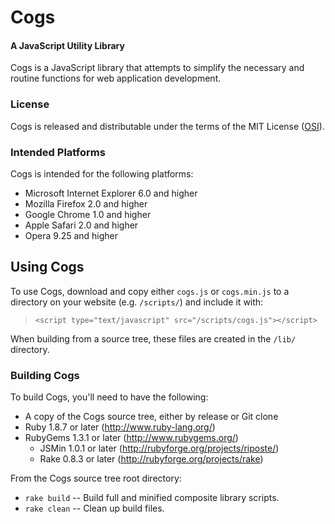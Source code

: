 # Cogs
#### A JavaScript Utility Library

Cogs is a JavaScript library that attempts to simplify the necessary and routine
functions for web application development.

### License

Cogs is released and distributable under the terms of the MIT License
([OSI](http://www.opensource.org/licenses/mit-license.php)).

### Intended Platforms

Cogs is intended for the following platforms:

  * Microsoft Internet Explorer 6.0 and higher
  * Mozilla Firefox 2.0 and higher
  * Google Chrome 1.0 and higher
  * Apple Safari 2.0 and higher
  * Opera 9.25 and higher

## Using Cogs

To use Cogs, download and copy either `cogs.js` or `cogs.min.js` to a directory
on your website (e.g. `/scripts/`) and include it with:

>     <script type="text/javascript" src="/scripts/cogs.js"></script>

When building from a source tree, these files are created in the `/lib/`
directory.

### Building Cogs

To build Cogs, you'll need to have the following:

  * A copy of the Cogs source tree, either by release or Git clone
  * Ruby 1.8.7 or later (<http://www.ruby-lang.org/>)
  * RubyGems 1.3.1 or later (<http://www.rubygems.org/>)
    * JSMin 1.0.1 or later (<http://rubyforge.org/projects/riposte/>)
    * Rake 0.8.3 or later (<http://rubyforge.org/projects/rake>)

From the Cogs source tree root directory:

  * `rake build` -- Build full and minified composite library scripts.
  * `rake clean` -- Clean up build files.
